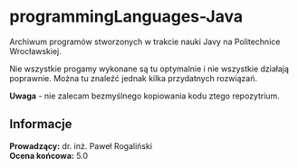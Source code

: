 # programmingLanguages-Java
Archiwum programów stworzonych w trakcie nauki Javy na Politechnice Wrocławskiej.

Nie wszystkie progamy wykonane są tu optymalnie i nie wszystkie działają poprawnie. 
Można tu znaleźć jednak kilka przydatnych rozwiązań. 

**Uwaga** - nie zalecam bezmyślnego kopiowania kodu ztego repozytrium.

## Informacje
**Prowadzący:** dr. inż. Paweł Rogaliński
<br/>**Ocena końcowa:** 5.0
